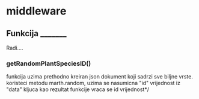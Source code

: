 # middleware

## Funkcija _______
Radi....
### getRandomPlantSpeciesID()
funkcija uzima prethodno kreiran json dokument koji sadrzi sve biljne vrste.
koristeci metodu marth.random, uzima se nasumicna "id" vrijednost iz "data" kljuca
kao rezultat funkcije vraca se id vrijednost*/
